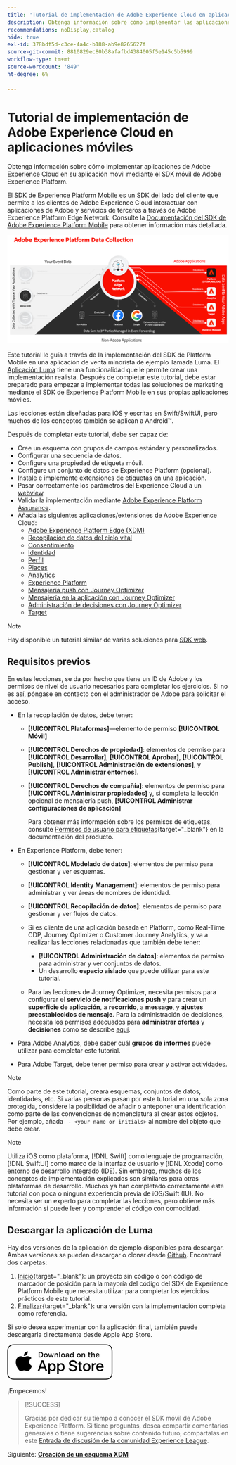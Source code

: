 ```yaml
---
title: 'Tutorial de implementación de Adobe Experience Cloud en aplicaciones móviles: información general'
description: Obtenga información sobre cómo implementar las aplicaciones móviles de Adobe Experience Cloud. Este tutorial le guía a través de una implementación de aplicaciones Experience Cloud en una aplicación Swift de ejemplo.
recommendations: noDisplay,catalog
hide: true
exl-id: 378bdf5d-c3ce-4a4c-b188-ab9e8265627f
source-git-commit: 8810829ec80b38afafbd4384005f5e145c5b5999
workflow-type: tm+mt
source-wordcount: '849'
ht-degree: 6%

---
```


# Tutorial de implementación de Adobe Experience Cloud en aplicaciones móviles

Obtenga información sobre cómo implementar aplicaciones de Adobe Experience Cloud en su aplicación móvil mediante el SDK móvil de Adobe Experience Platform.

El SDK de Experience Platform Mobile es un SDK del lado del cliente que permite a los clientes de Adobe Experience Cloud interactuar con aplicaciones de Adobe y servicios de terceros a través de Adobe Experience Platform Edge Network. Consulte la [Documentación del SDK de Adobe Experience Platform Mobile](https://developer.adobe.com/client-sdks/home/) para obtener información más detallada.

![Arquitectura](assets/architecture.png)


Este tutorial le guía a través de la implementación del SDK de Platform Mobile en una aplicación de venta minorista de ejemplo llamada Luma. El [Aplicación Luma](https://github.com/Adobe-Marketing-Cloud/Luma-iOS-Mobile-App) tiene una funcionalidad que le permite crear una implementación realista. Después de completar este tutorial, debe estar preparado para empezar a implementar todas las soluciones de marketing mediante el SDK de Experience Platform Mobile en sus propias aplicaciones móviles.

Las lecciones están diseñadas para iOS y escritas en Swift/SwiftUI, pero muchos de los conceptos también se aplican a Android™.

Después de completar este tutorial, debe ser capaz de:

* Cree un esquema con grupos de campos estándar y personalizados.
* Configurar una secuencia de datos.
* Configure una propiedad de etiqueta móvil.
* Configure un conjunto de datos de Experience Platform (opcional).
* Instale e implemente extensiones de etiquetas en una aplicación.
* Pasar correctamente los parámetros del Experience Cloud a un [webview](web-views.md).
* Validar la implementación mediante [Adobe Experience Platform Assurance](assurance.md).
* Añada las siguientes aplicaciones/extensiones de Adobe Experience Cloud:
   * [Adobe Experience Platform Edge (XDM)](events.md)
   * [Recopilación de datos del ciclo vital](lifecycle-data.md)
   * [Consentimiento](consent.md)
   * [Identidad](identity.md)
   * [Perfil](profile.md)
   * [Places](places.md)
   * [Analytics](analytics.md)
   * [Experience Platform](platform.md)
   * [Mensajería push con Journey Optimizer](journey-optimizer-push.md)
   * [Mensajería en la aplicación con Journey Optimizer](journey-optimizer-inapp.md)
   * [Administración de decisiones con Journey Optimizer](journey-optimizer-offers.md)
   * [Target](target.md)


>[!NOTE]
>
>Hay disponible un tutorial similar de varias soluciones para [SDK web](../tutorial-web-sdk/overview.md).

## Requisitos previos

En estas lecciones, se da por hecho que tiene un ID de Adobe y los permisos de nivel de usuario necesarios para completar los ejercicios. Si no es así, póngase en contacto con el administrador de Adobe para solicitar el acceso.

* En la recopilación de datos, debe tener:
   * **[!UICONTROL Plataformas]**—elemento de permiso **[!UICONTROL Móvil]**
   * **[!UICONTROL Derechos de propiedad]**: elementos de permiso para **[!UICONTROL Desarrollar]**, **[!UICONTROL Aprobar]**, **[!UICONTROL Publish]**, **[!UICONTROL Administración de extensiones]**, y **[!UICONTROL Administrar entornos]**.
   * **[!UICONTROL Derechos de compañía]**: elementos de permiso para **[!UICONTROL Administrar propiedades]** y, si completa la lección opcional de mensajería push, **[!UICONTROL Administrar configuraciones de aplicación]**

     Para obtener más información sobre los permisos de etiquetas, consulte [Permisos de usuario para etiquetas](https://experienceleague.adobe.com/docs/experience-platform/tags/admin/user-permissions.html?lang=es){target="_blank"} en la documentación del producto.
* En Experience Platform, debe tener:
   * **[!UICONTROL Modelado de datos]**: elementos de permiso para gestionar y ver esquemas.
   * **[!UICONTROL Identity Management]**: elementos de permiso para administrar y ver áreas de nombres de identidad.
   * **[!UICONTROL Recopilación de datos]**: elementos de permiso para gestionar y ver flujos de datos.

   * Si es cliente de una aplicación basada en Platform, como Real-Time CDP, Journey Optimizer o Customer Journey Analytics, y va a realizar las lecciones relacionadas que también debe tener:
      * **[!UICONTROL Administración de datos]**: elementos de permiso para administrar y ver conjuntos de datos.
      * Un desarrollo **espacio aislado** que puede utilizar para este tutorial.

   * Para las lecciones de Journey Optimizer, necesita permisos para configurar el **servicio de notificaciones push** y para crear un **superficie de aplicación**, a **recorrido**, a **message**, y **ajustes preestablecidos de mensaje**. Para la administración de decisiones, necesita los permisos adecuados para **administrar ofertas** y **decisiones** como se describe [aquí](https://experienceleague.adobe.com/docs/journey-optimizer/using/access-control/privacy/high-low-permissions.html?lang=en#decisions-permissions).

* Para Adobe Analytics, debe saber cuál **grupos de informes** puede utilizar para completar este tutorial.

* Para Adobe Target, debe tener permiso para crear y activar actividades.


>[!NOTE]
>
>Como parte de este tutorial, creará esquemas, conjuntos de datos, identidades, etc. Si varias personas pasan por este tutorial en una sola zona protegida, considere la posibilidad de añadir o anteponer una identificación como parte de las convenciones de nomenclatura al crear estos objetos. Por ejemplo, añada ` - <your name or initials>` al nombre del objeto que debe crear.

>[!NOTE]
>
>Utiliza iOS como plataforma, [!DNL Swift] como lenguaje de programación, [!DNL SwiftUI] como marco de la interfaz de usuario y [!DNL Xcode] como entorno de desarrollo integrado (IDE). Sin embargo, muchos de los conceptos de implementación explicados son similares para otras plataformas de desarrollo. Muchos ya han completado correctamente este tutorial con poca o ninguna experiencia previa de iOS/Swift (IU). No necesita ser un experto para completar las lecciones, pero obtiene más información si puede leer y comprender el código con comodidad.


## Descargar la aplicación de Luma

Hay dos versiones de la aplicación de ejemplo disponibles para descargar. Ambas versiones se pueden descargar o clonar desde [Github](https://github.com/Adobe-Marketing-Cloud/Luma-iOS-Mobile-App). Encontrará dos carpetas:


1. [Inicio](https://github.com/Adobe-Marketing-Cloud/Luma-iOS-Mobile-App){target="_blank"}: un proyecto sin código o con código de marcador de posición para la mayoría del código del SDK de Experience Platform Mobile que necesita utilizar para completar los ejercicios prácticos de este tutorial.
1. [Finalizar](https://github.com/Adobe-Marketing-Cloud/Luma-iOS-Mobile-App){target="_blank"}: una versión con la implementación completa como referencia.

Si solo desea experimentar con la aplicación final, también puede descargarla directamente desde Apple App Store.

[<img src="assets/download-app.svg">](https://apps.apple.com/us/app/luma-app/id6466588487)

¡Empecemos!

>[!SUCCESS]
>
>Gracias por dedicar su tiempo a conocer el SDK móvil de Adobe Experience Platform. Si tiene preguntas, desea compartir comentarios generales o tiene sugerencias sobre contenido futuro, compártalas en este [Entrada de discusión de la comunidad Experience League](https://experienceleaguecommunities.adobe.com/t5/adobe-experience-platform-data/tutorial-discussion-implement-adobe-experience-cloud-in-mobile/td-p/443796).

Siguiente: **[Creación de un esquema XDM](create-schema.md)**
